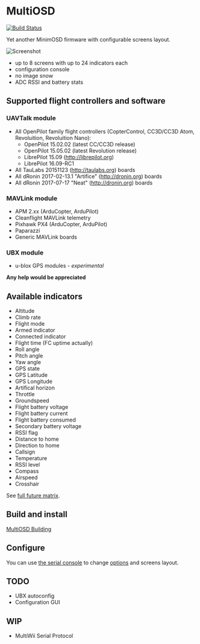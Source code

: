 # MultiOSD

[![Build Status](https://travis-ci.org/UncleRus/MultiOSD.svg?branch=master)](https://travis-ci.org/UncleRus/MultiOSD)

Yet another MinimOSD firmware with configurable screens layout.

![Screenshot](doc/img/screenshot.png)

* up to 8 screens with up to 24 indicators each
* configuration console
* no image snow
* ADC RSSI and battery stats

## Supported flight controllers and software

### UAVTalk module

* All OpenPilot family flight controllers (CopterControl, CC3D/CC3D Atom,
  Revoluition, Revoluition Nano):
  * OpenPilot 15.02.02 (latest CC/CC3D release)
  * OpenPilot 15.05.02 (latest Revolution release)
  * LibrePilot 15.09 (http://librepilot.org)
  * LibrePilot 16.09-RC1
* All TauLabs 20151123 (http://taulabs.org) boards
* All dRonin 2017-02-13.1 "Artifice" (http://dronin.org) boards
* All dRonin 2017-07-17 "Neat" (http://dronin.org) boards

### MAVLink module  

* APM 2.xx (ArduCopter, ArduPilot)
* Cleanflight MAVLink telemetry
* Pixhawk PX4 (ArduCopter, ArduPilot)
* Paparazzi
* Generic MAVLink boards

### UBX module

* u-blox GPS modules - *experimental*

**Any help would be appreciated**

## Available indicators

* Altitude
* Climb rate
* Flight mode
* Armed indicator
* Connected indicator
* Flight time (FC uptime actually)
* Roll angle
* Pitch angle
* Yaw angle
* GPS state
* GPS Latitude
* GPS Longitude
* Artifical horizon
* Throttle
* Groundspeed
* Flight battery voltage
* Flight battery current
* Flight battery consumed
* Secondary battery voltage
* RSSI flag
* Distance to home
* Direction to home
* Callsign
* Temperature
* RSSI level
* Compass
* Airspeed
* Crosshair

See [full future matrix](doc/features.md).

## Build and install

[MultiOSD Building](doc/build.md)

## Configure

You can use [the serial console](doc/configure.md)
to change [options](doc/settings.md) and screens layout.

## TODO

* UBX autoconfig
* Configuration GUI

## WIP

* MultiWii Serial Protocol




